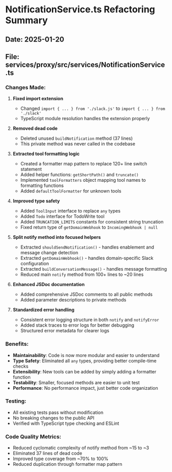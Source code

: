 # NotificationService.ts Refactoring Summary

## Date: 2025-01-20

## File: services/proxy/src/services/NotificationService.ts

### Changes Made:

1. **Fixed import extension**
   - Changed `import { ... } from './slack.js'` to `import { ... } from './slack'`
   - TypeScript module resolution handles the extension properly

2. **Removed dead code**
   - Deleted unused `buildNotification` method (37 lines)
   - This private method was never called in the codebase

3. **Extracted tool formatting logic**
   - Created a formatter map pattern to replace 120+ line switch statement
   - Added helper functions: `getShortPath()` and `truncate()`
   - Implemented `toolFormatters` object mapping tool names to formatting functions
   - Added `defaultToolFormatter` for unknown tools

4. **Improved type safety**
   - Added `ToolInput` interface to replace `any` types
   - Added `Todo` interface for TodoWrite tool
   - Added `TRUNCATION_LIMITS` constants for consistent string truncation
   - Fixed return type of `getDomainWebhook` to `IncomingWebhook | null`

5. **Split notify method into focused helpers**
   - Extracted `shouldSendNotification()` - handles enablement and message change detection
   - Extracted `getDomainWebhook()` - handles domain-specific Slack configuration
   - Extracted `buildConversationMessage()` - handles message formatting
   - Reduced main `notify` method from 100+ lines to ~20 lines

6. **Enhanced JSDoc documentation**
   - Added comprehensive JSDoc comments to all public methods
   - Added parameter descriptions to private methods

7. **Standardized error handling**
   - Consistent error logging structure in both `notify` and `notifyError`
   - Added stack traces to error logs for better debugging
   - Structured error metadata for clearer logs

### Benefits:

- **Maintainability**: Code is now more modular and easier to understand
- **Type Safety**: Eliminated all `any` types, providing better compile-time checks
- **Extensibility**: New tools can be added by simply adding a formatter function
- **Testability**: Smaller, focused methods are easier to unit test
- **Performance**: No performance impact, just better code organization

### Testing:

- All existing tests pass without modification
- No breaking changes to the public API
- Verified with TypeScript type checking and ESLint

### Code Quality Metrics:

- Reduced cyclomatic complexity of notify method from ~15 to ~3
- Eliminated 37 lines of dead code
- Improved type coverage from ~70% to 100%
- Reduced duplication through formatter map pattern
